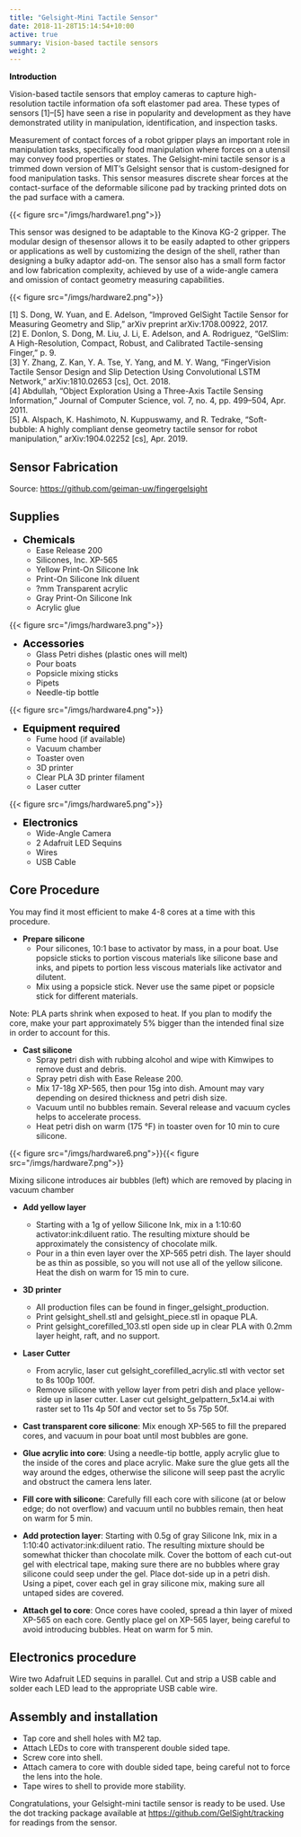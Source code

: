 ```yaml
---
title: "Gelsight-Mini Tactile Sensor"
date: 2018-11-28T15:14:54+10:00
active: true
summary: Vision-based tactile sensors
weight: 2
---
```

<font color = black>**Introduction**</font>

Vision-based tactile sensors that employ cameras to capture high-resolution tactile information ofa soft elastomer pad area. These types of sensors [1]–[5] have seen a rise in popularity and development as they have demonstrated utility in manipulation, identification, and inspection tasks.

Measurement of contact forces of a robot gripper plays an important role in manipulation tasks, specifically food manipulation where forces on a utensil may convey food properties or states. The Gelsight-mini tactile sensor is a trimmed down version of MIT’s Gelsight sensor that is custom-designed for food manipulation tasks. This sensor measures discrete shear forces at the contact-surface of the deformable silicone pad by tracking printed dots on the pad surface with a camera.

{{< figure src="/imgs/hardware1.png">}}

This sensor was designed to be adaptable to the Kinova KG-2 gripper. The modular design of thesensor allows it to be easily adapted to other grippers or applications as well by customizing the design of the shell, rather than designing a bulky adaptor add-on. The sensor also has a small form factor and low fabrication complexity, achieved by use of a wide-angle camera and omission of contact geometry measuring capabilities.

{{< figure src="/imgs/hardware2.png">}}
&nbsp;

[1] S. Dong, W. Yuan, and E. Adelson, “Improved GelSight Tactile Sensor for Measuring Geometry and Slip,” arXiv preprint arXiv:1708.00922, 2017.  
[2] E. Donlon, S. Dong, M. Liu, J. Li, E. Adelson, and A. Rodriguez, “GelSlim: A High-Resolution, Compact, Robust, and Calibrated Tactile-sensing Finger,” p. 9.  
[3] Y. Zhang, Z. Kan, Y. A. Tse, Y. Yang, and M. Y. Wang, “FingerVision Tactile Sensor Design and Slip Detection Using Convolutional LSTM Network,” arXiv:1810.02653 [cs], Oct. 2018.  
[4] Abdullah, “Object Exploration Using a Three-Axis Tactile Sensing Information,” Journal of Computer Science, vol. 7, no. 4, pp. 499–504, Apr. 2011.  
[5] A. Alspach, K. Hashimoto, N. Kuppuswamy, and R. Tedrake, “Soft-bubble: A highly compliant dense geometry tactile sensor for robot manipulation,” arXiv:1904.02252 [cs], Apr. 2019.

## Sensor Fabrication

Source: https://github.com/geiman-uw/fingergelsight

## Supplies

* <font size = 4, color = black>**Chemicals**</font>
  * Ease Release 200
  * Silicones, Inc. XP-565
  * Yellow Print-On Silicone Ink
  * Print-On Silicone Ink diluent
  * ?mm Transparent acrylic
  * Gray Print-On Silicone Ink
  * Acrylic glue

{{< figure src="/imgs/hardware3.png">}}

* <font size = 4, color = black>**Accessories**</font>
  * Glass Petri dishes (plastic ones will melt)
  * Pour boats
  * Popsicle mixing sticks
  * Pipets
  * Needle-tip bottle

{{< figure src="/imgs/hardware4.png">}}

- <font size = 4, color = black>**Equipment required**</font>
  - Fume hood (if available)
  - Vacuum chamber
  - Toaster oven
  - 3D printer
  - Clear PLA 3D printer filament
  - Laser cutter

{{< figure src="/imgs/hardware5.png">}}

* <font size = 4, color = black>**Electronics**</font>
  * Wide-Angle Camera
  * 2 Adafruit LED Sequins
  * Wires
  * USB Cable

## Core Procedure

You may find it most efficient to make 4-8 cores at a time with this procedure.

* __Prepare silicone__
  * Pour silicones, 10:1 base to activator by mass, in a pour boat. Use popsicle sticks to portion viscous materials like silicone base and inks, and pipets to portion less viscous materials like activator and dilutent. 
  * Mix using a popsicle stick. Never use the same pipet or popsicle stick for different materials.

Note: PLA parts shrink when exposed to heat. If you plan to modify the core, make your part approximately 5% bigger than the intended final size in order to account for this.

* __Cast silicone__
  * Spray petri dish with rubbing alcohol and wipe with Kimwipes to remove dust and debris. 
  * Spray petri dish with Ease Release 200. 
  * Mix 17-18g XP-565, then pour 15g into dish. Amount may vary depending on desired thickness and petri dish size.
  * Vacuum until no bubbles remain. Several release and vacuum cycles helps to accelerate process.
  * Heat petri dish on warm (175 °F) in toaster oven for 10 min to cure silicone.

{{< figure src="/imgs/hardware6.png">}}{{< figure src="/imgs/hardware7.png">}}

Mixing silicone introduces air bubbles (left) which are removed by placing in vacuum chamber

* __Add yellow layer__
  * Starting with a 1g of yellow Silicone Ink, mix in a 1:10:60 activator:ink:diluent ratio. The resulting mixture should be approximately the consistency of chocolate milk. 
  * Pour in a thin even layer over the XP-565 petri dish. The layer should be as thin as possible, so you will not use all of the yellow silicone. Heat the dish on warm for 15 min to cure.

* __3D printer__
  * All production files can be found in finger\_gelsight\_production.
  * Print gelsight\_shell.stl and gelsight\_piece.stl in opaque PLA. 
  * Print gelsight\_corefilled\_103.stl open side up in clear PLA with 0.2mm layer height, raft, and no support. 

* __Laser Cutter__
  * From acrylic, laser cut gelsight\_corefilled\_acrylic.stl with vector set to 8s 100p 100f.
  * Remove silicone with yellow layer from petri dish and place yellow-side up in laser cutter. Laser cut gelsight\_gelpattern\_5x14.ai with raster set to 11s 4p 50f and vector set to 5s 75p 50f.

* __Cast transparent core silicone__: Mix enough XP-565 to fill the prepared cores, and vacuum in pour boat until most bubbles are gone.

* __Glue acrylic into core__: Using a needle-tip bottle, apply acrylic glue to the inside of the cores and place acrylic. Make sure the glue gets all the way around the edges, otherwise the silicone will seep past the acrylic and obstruct the camera lens later.

* __Fill core with silicone__: Carefully fill each core with silicone (at or below edge; do not overflow) and vacuum until no bubbles remain, then heat on warm for 5 min.

* __Add protection layer__: Starting with 0.5g of gray Silicone Ink, mix in a 1:10:40 activator:ink:diluent ratio. The resulting mixture should be somewhat thicker than chocolate milk. Cover the bottom of each cut-out gel with electrical tape, making sure there are no bubbles where gray silicone could seep under the gel. Place dot-side up in a petri dish. Using a pipet, cover each gel in gray silicone mix, making sure all untaped sides are covered.

* __Attach gel to core__: Once cores have cooled, spread a thin layer of mixed XP-565 on each core. Gently place gel on XP-565 layer, being careful to avoid introducing bubbles. Heat on warm for 5 min.

## Electronics procedure

Wire two Adafruit LED sequins in parallel. Cut and strip a USB cable and solder each LED lead to the appropriate USB cable wire. 

## Assembly and installation

* Tap core and shell holes with M2 tap. 
* Attach LEDs to core with transperent double sided tape. 
* Screw core into shell. 
* Attach camera to core with double sided tape, being careful not to force the lens into the hole. 
* Tape wires to shell to provide more stability.

Congratulations, your Gelsight-mini tactile sensor is ready to be used. Use the dot tracking package available at https://github.com/GelSight/tracking for readings from the sensor.

&nbsp;
